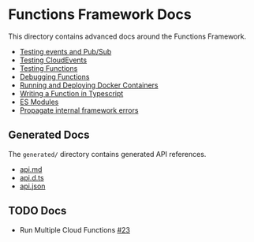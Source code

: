 # Functions Framework Docs

This directory contains advanced docs around the Functions Framework.

- [Testing events and Pub/Sub](events.md)
- [Testing CloudEvents](cloudevents.md)
- [Testing Functions](testing-functions.md)
- [Debugging Functions](debugging.md)
- [Running and Deploying Docker Containers](docker.md)
- [Writing a Function in Typescript](typescript.md)
- [ES Modules](esm/README.md)
- [Propagate internal framework errors](propagate-internal-framework-errors.md)

## Generated Docs

The `generated/` directory contains generated API references.

- [api.md](generated/api.md)
- [api.d.ts](generated/api.d.ts)
- [api.json](generated/api.json)

## TODO Docs

- Run Multiple Cloud Functions [#23](https://github.com/GoogleCloudPlatform/functions-framework-nodejs/issues/23)
